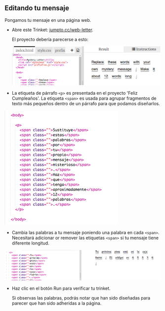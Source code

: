 ## Editando tu mensaje

Pongamos tu mensaje en una página web.

+ Abre este Trinket: <a href="http://jumpto.cc/web-letter" target="_blank">jumpto.cc/web-letter</a>.
    
    El proyecto debería parecerse a esto:
    
    ![captura de pantalla](images/letter-starter.png)

+ La etiqueta de párrafo `<p>` es presentada en el proyecto 'Feliz Cumpleaños'. La etiqueta `<span>` es usada para agrupar fragmentos de texto más pequeños dentro de un párrafo para que podamos diseñarlos.

![captura de pantalla](images/letter-placeholder.png)

+ Cambia las palabras a tu mensaje poniendo una palabra en cada `<span>`. Necesitará adicionar or remover las etiquetas `<span>` si tu mensaje tiene diferente longitud. 

![captura de pantalla](images/letter-message.png)

+ Haz clic en el botón Run para verificar tu trinket.
    
    Si observas las palabras, podrás notar que han sido diseñadas para parecer que han sido adheridas a la página.
